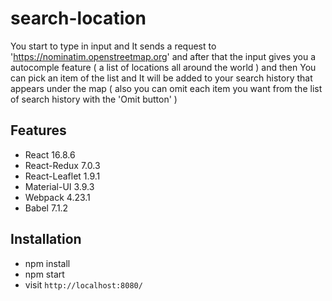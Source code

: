 # search-location

You start to type in input and It sends a request to 'https://nominatim.openstreetmap.org' and after that the input gives you a autocomple feature ( a list of locations all around the world ) and then You can pick an item of the list and It will be added to your search history that appears under the map ( also you can omit each item you want from the list of search history with the 'Omit button' )

## Features

- React 16.8.6
- React-Redux 7.0.3
- React-Leaflet 1.9.1
- Material-UI 3.9.3
- Webpack 4.23.1
- Babel 7.1.2

## Installation

- npm install
- npm start
- visit `http://localhost:8080/`
